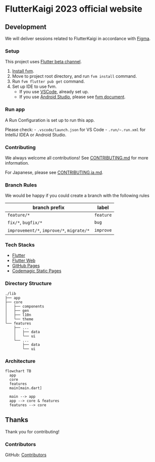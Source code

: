 # FlutterKaigi 2023 official website

## Development

We will deliver sessions related to FlutterKaigi in accordance with [Figma](https://www.figma.com/file/LsVB4KlIMXD4Z1FfB8KyuU/FlutterKaigi-Web-2023).

### Setup

This project uses [Flutter beta channel](https://github.com/flutter/flutter/wiki/Roadmap#releases).

1. [Install fvm](https://fvm.app/docs/getting_started/installation).
1. Move to project root directory, and run `fvm install` command.
1. Run `fvm flutter pub get` command.
1. Set up IDE to use fvm.
    - If you use [VSCode](https://code.visualstudio.com/), already set up.
    - If you use [Android Studio](https://developer.android.com/studio), please see [fvm document](https://fvm.app/docs/getting_started/configuration#android-studio).

### Run app

A Run Configuration is set up to run this app.

Please check:
    - `.vscode/launch.json` for VS Code
    - `.run/~.run.xml` for IntelliJ IDEA or Android Studio.

### Contributing

We always welcome all contributions! See [CONTRIBUTING.md](./CONTRIBUTING.md) for more information.

For Japanese, please see [CONTRIBUTING.ja.md](./CONTRIBUTING.ja.md).

### Branch Rules

We would be happy if you could create a branch with the following rules

| branch prefix | label |
| -- | -- |
| `feature/*` | `feature` |
| `fix/*`, `bugfix/*` | `bug` |
| `improvement/*`, `improve/*`, `migrate/*` | `improve` |

### Tech Stacks

- [Flutter](https://flutter.dev/)
- [Flutter Web](https://docs.flutter.dev/deployment/web)
- [GitHub Pages](https://docs.github.com/ja/pages/getting-started-with-github-pages/about-github-pages)
- [Codemagic Static Pages](https://docs.codemagic.io/flutter-publishing/publishing-to-codemagic-static-pages/)

### Directory Structure

```text
./lib
├── app
├── core
│   ├── components
│   ├── gen
│   ├── l10n
│   └── theme
└── features
    ├── ...
    │   ├── data
    │   └── ui
    └── ...
        ├── data
        └── ui
```

### Architecture

```mermaid
flowchart TB
  app
  core
  features
  main[main.dart]
  
  main --> app
  app --> core & features
  features --> core
```

## Thanks

Thank you for contributing!

### Contributors

GitHub: [Contributors](https://github.com/FlutterKaigi/2023/graphs/contributors)
